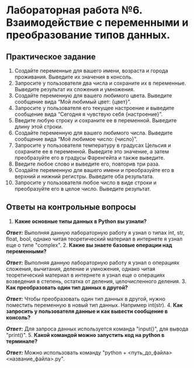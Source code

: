 # Лабораторная работа №6. Взаимодействие с переменными и преобразование типов данных.

## Практическое задание
1. Создайте переменные для вашего имени, возраста и города проживания. Выведите их значения в консоль.
2. Запросите у пользователя два числа и сохраните их в переменные. Выведите результат их сложения и умножения.
3. Создайте переменную для вашего любимого цвета. Выведите сообщение вида “Мой любимый цвет: {цвет}”.
4. Запросите у пользователя его текущее настроение и выведите сообщение вида “Сегодня я чувствую себя {настроение}”.
5. Введите любую строку и сохраните ее в переменной. Выведите длину этой строки.
6. Создайте переменную для вашего любимого числа. Выведите сообщение вида “Моё любимое число: {число}”.
7. Запросите у пользователя температуру в градусах Цельсия и сохраните ее в переменной. Выведите это значение, а затем преобразуйте его в градусы Фаренгейта и также выведите.
8. Введите любое слово и выведите его, повторив три раза.
9. Создайте переменную для вашего имени и преобразуйте его в верхний и нижний регистры. Выведите оба результата.
10. Запросите у пользователя любое число в виде строки и преобразуйте его в целое число. Выведите результат.

## Ответы на контрольные вопросы
1. **Какие основные типы данных в Python вы узнали?**

***Ответ:*** Выполняя данную лабораторную работу я узнал о типах int, str, float, bool, однако читая теоретический материал в интернете я узнал еще о типе "complex".
2. **Какие вы знаете базовые операции над переменными?**

***Ответ:*** Выполняя данную лабораторную работу я узнал о операциях сложения, вычитания, деление и умножения, однако читая теоретический материал в интернете я узнал еще о операциях возведения в степень, остатка от деления, целочисленного деления.
3. **Как преобразовать один тип данных в другой?**

***Ответ:*** Чтобы преобразовать один тип данных в другой, нужно поместить переменную в новый тип данных. Например int(str).
4. **Как запросить у пользователя данные и как вывести сообщение в консоль?**

***Ответ:*** Для запроса данных используется команда "input()", для вывода "print()".
5. **Какой командой можно запустить код на python в терминале?**

***Ответ:*** Можно использовать команду "python + <путь_до_файла>\<название_файла>.py".
